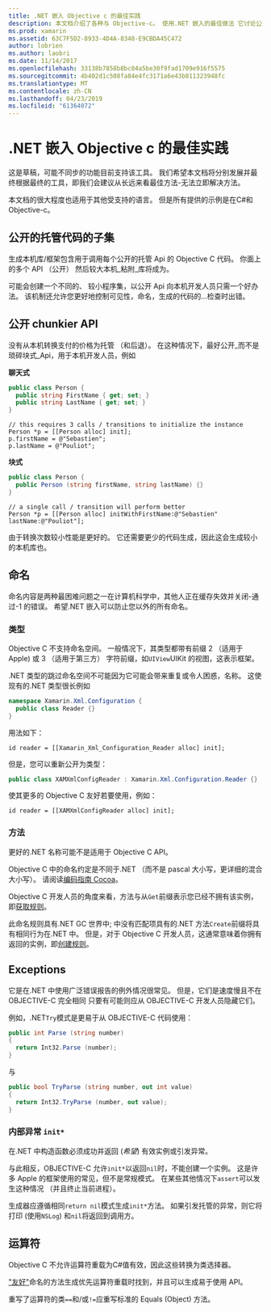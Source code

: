 ```yaml
---
title: .NET 嵌入 Objective c 的最佳实践
description: 本文档介绍了各种与 Objective-c。 使用.NET 嵌入的最佳做法 它讨论公开的托管代码的子集、 公开 chunkier API、 命名和的详细信息。
ms.prod: xamarin
ms.assetid: 63C7F5D2-8933-4D4A-8348-E9CBDA45C472
author: lobrien
ms.author: laobri
ms.date: 11/14/2017
ms.openlocfilehash: 33138b7858b8bc04a5be30f9fad1709e916f5575
ms.sourcegitcommit: 4b402d1c508fa84e4fc3171a6e43b811323948fc
ms.translationtype: MT
ms.contentlocale: zh-CN
ms.lasthandoff: 04/23/2019
ms.locfileid: "61364072"
---
```

# <a name="net-embedding-best-practices-for-objective-c"></a>.NET 嵌入 Objective c 的最佳实践

这是草稿，可能不同步的功能目前支持该工具。 我们希望本文档将分别发展并最终根据最终的工具，即我们会建议从长远来看最佳方法-无法立即解决方法。

本文档的很大程度也适用于其他受支持的语言。 但是所有提供的示例是在C#和 Objective-c。

## <a name="exposing-a-subset-of-the-managed-code"></a>公开的托管代码的子集

生成本机库/框架包含用于调用每个公开的托管 Api 的 Objective C 代码。 你面上的多个 API （公开） 然后较大本机_粘附_库将成为。

可能会创建一个不同的、 较小程序集，以公开 Api 向本机开发人员只需一个好办法。 该机制还允许您更好地控制可见性，命名，生成的代码的...检查时出错。

## <a name="exposing-a-chunkier-api"></a>公开 chunkier API

没有从本机转换支付的价格为托管 （和后退）。 在这种情况下，最好公开_而不是琐碎块式_Api，用于本机开发人员，例如

**聊天式**

```csharp
public class Person {
  public string FirstName { get; set; }
  public string LastName { get; set; }
}
```

```objc
// this requires 3 calls / transitions to initialize the instance
Person *p = [[Person alloc] init];
p.firstName = @"Sebastien";
p.lastName = @"Pouliot";
```

**块式**

```csharp
public class Person {
  public Person (string firstName, string lastName) {}
}
```

```objc
// a single call / transition will perform better
Person *p = [[Person alloc] initWithFirstName:@"Sebastien" lastName:@"Pouliot"];
```

由于转换次数较小性能是更好的。 它还需要更少的代码生成，因此这会生成较小的本机库也。

## <a name="naming"></a>命名

命名内容是两种最困难问题之一在计算机科学中，其他人正在缓存失效并关闭-通过-1 的错误。 希望.NET 嵌入可以防止您以外的所有命名。

### <a name="types"></a>类型

Objective C 不支持命名空间。 一般情况下，其类型都带有前缀 2 （适用于 Apple) 或 3 （适用于第三方） 字符前缀，如`UIView`UIKit 的视图，这表示框架。

.NET 类型的跳过命名空间不可能因为它可能会带来重复或令人困惑，名称。 这使现有的.NET 类型很长例如

```csharp
namespace Xamarin.Xml.Configuration {
  public class Reader {}
}
```

用法如下：

```objc
id reader = [[Xamarin_Xml_Configuration_Reader alloc] init];
```

但是，您可以重新公开为类型：

```csharp
public class XAMXmlConfigReader : Xamarin.Xml.Configuration.Reader {}
```

使其更多的 Objective C 友好若要使用，例如：

```objc
id reader = [[XAMXmlConfigReader alloc] init];
```

### <a name="methods"></a>方法

更好的.NET 名称可能不是适用于 Objective C API。

Objective C 中的命名约定是不同于.NET （而不是 pascal 大小写，更详细的混合大小写）。
请阅读[编码指南 Cocoa](https://developer.apple.com/library/content/documentation/Cocoa/Conceptual/CodingGuidelines/Articles/NamingMethods.html#//apple_ref/doc/uid/20001282-BCIGIJJF)。

Objective C 开发人员的角度来看，方法与从`Get`前缀表示您已经不拥有该实例，即[获取规则](https://developer.apple.com/library/content/documentation/CoreFoundation/Conceptual/CFMemoryMgmt/Concepts/Ownership.html#//apple_ref/doc/uid/20001148-SW1)。

此命名规则具有.NET GC 世界中; 中没有匹配项具有的.NET 方法`Create`前缀将具有相同行为在.NET 中。 但是，对于 Objective C 开发人员，这通常意味着你拥有返回的实例，即[创建规则](https://developer.apple.com/library/content/documentation/CoreFoundation/Conceptual/CFMemoryMgmt/Concepts/Ownership.html#//apple_ref/doc/uid/20001148-103029)。

## <a name="exceptions"></a>Exceptions

它是在.NET 中使用广泛错误报告的例外情况很常见。 但是，它们是速度慢且不在 OBJECTIVE-C 完全相同 只要有可能则应从 OBJECTIVE-C 开发人员隐藏它们。

例如，.NET`Try`模式是更易于从 OBJECTIVE-C 代码使用：

```csharp
public int Parse (string number)
{
  return Int32.Parse (number);
}
```

与

```csharp
public bool TryParse (string number, out int value)
{
  return Int32.TryParse (number, out value);
}
```

### <a name="exceptions-inside-init"></a>内部异常 `init*`

在.NET 中构造函数必须成功并返回 (_希望_) 有效实例或引发异常。

与此相反，OBJECTIVE-C 允许`init*`以返回`nil`时，不能创建一个实例。 这是许多 Apple 的框架使用的常见，但不是常规模式。 在某些其他情况下`assert`可以发生这种情况 （并且终止当前进程）。

生成器应遵循相同`return nil`模式生成`init*`方法。 如果引发托管的异常，则它将打印 (使用`NSLog`) 和`nil`将返回到调用方。

## <a name="operators"></a>运算符

Objective C 不允许运算符重载为C#值有效，因此这些转换为类选择器。

["友好"](https://docs.microsoft.com/dotnet/standard/design-guidelines/operator-overloads)命名的方法生成优先运算符重载时找到，并且可以生成易于使用 API。

重写了运算符的类`==`和/或`!=`应重写标准的 Equals (Object) 方法。
